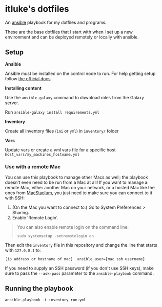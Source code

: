 # itluke's dotfiles

An [ansible](https://docs.ansible.com/) playbook for my dotfiles and programs. 

These are the base dotfiles that I start with when I set up a new environment and can be deployed remotely or locally with ansible.

## Setup

**Ansible**

Ansible must be installed on the control node to run. For help getting setup follow [the official docs](https://docs.ansible.com/ansible/latest/installation_guide/intro_installation.html)

**Installing content**

Use the `ansible-galaxy` command to download roles from the Galaxy server.

Run `ansible-galaxy install requirements.yml` 

**Inventory**

Create all inventory files (`ini` or `yml`) in `inventory/` folder

**Vars**

Update vars or create a yml vars file for a specific host `host_vars/my_machines_hostname.yml` 

### Use with a remote Mac

You can use this playbook to manage other Macs as well; the playbook doesn't even need to be run from a Mac at all! If you want to manage a remote Mac, either another Mac on your network, or a hosted Mac like the ones from [MacStadium](https://www.macstadium.com), you just need to make sure you can connect to it with SSH:

  1. (On the Mac you want to connect to:) Go to System Preferences > Sharing.
  2. Enable 'Remote Login'.

> You can also enable remote login on the command line:
>
>     sudo systemsetup -setremotelogin on

Then edit the `inventory` file in this repository and change the line that starts with `127.0.0.1` to:

```
[ip address or hostname of mac]  ansible_user=[mac ssh username]
```

If you need to supply an SSH password (if you don't use SSH keys), make sure to pass the `--ask-pass` parameter to the `ansible-playbook` command.


## Running the playbook 

 ```
 ansible-playbook -i inventory run.yml
 ```

